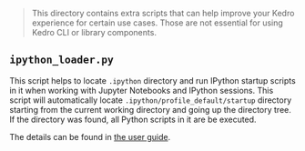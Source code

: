 > This directory contains extra scripts that can help improve your Kedro experience for certain use cases. Those are not essential for using Kedro CLI or library components.


## `ipython_loader.py`

This script helps to locate `.ipython` directory and run IPython startup scripts in it when working with Jupyter Notebooks and IPython sessions. This script will automatically locate `.ipython/profile_default/startup` directory starting from the current working directory and going up the directory tree. If the directory was found, all Python scripts in it are be executed.

The details can be found in [the user guide](../user_guide/ipython.html#ipython-loader).

